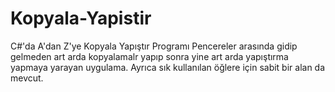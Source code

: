 # Kopyala-Yapistir
C#'da A'dan Z'ye Kopyala Yapıştır Programı
Pencereler arasında gidip gelmeden art arda kopyalamalr yapıp sonra yine art arda yapıştırma yapmaya yarayan uygulama. Ayrıca sık kullanılan öğlere için sabit bir alan da mevcut.
